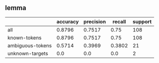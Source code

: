 
## lemma

|                  | accuracy | precision | recall | support |
|------------------|----------|-----------|--------|---------|
| all              | 0.8796   | 0.7517    | 0.75   | 108     |
| known-tokens     | 0.8796   | 0.7517    | 0.75   | 108     |
| ambiguous-tokens | 0.5714   | 0.3969    | 0.3802 | 21      |
| unknown-targets  | 0.0      | 0.0       | 0.0    | 2       |

